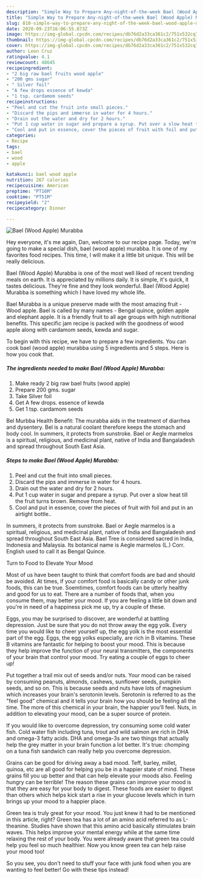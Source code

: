 ```yaml
---
description: "Simple Way to Prepare Any-night-of-the-week Bael (Wood Apple) Murabba"
title: "Simple Way to Prepare Any-night-of-the-week Bael (Wood Apple) Murabba"
slug: 810-simple-way-to-prepare-any-night-of-the-week-bael-wood-apple-murabba
date: 2020-09-23T16:06:55.873Z
image: https://img-global.cpcdn.com/recipes/db76d2a33ca361c2/751x532cq70/bael-wood-apple-murabba-recipe-main-photo.jpg
thumbnail: https://img-global.cpcdn.com/recipes/db76d2a33ca361c2/751x532cq70/bael-wood-apple-murabba-recipe-main-photo.jpg
cover: https://img-global.cpcdn.com/recipes/db76d2a33ca361c2/751x532cq70/bael-wood-apple-murabba-recipe-main-photo.jpg
author: Leon Cruz
ratingvalue: 4.1
reviewcount: 48645
recipeingredient:
- "2 big raw bael fruits wood apple"
- "200 gms sugar"
- " Silver foil"
- "A few drops essence of kewda"
- "1 tsp. cardamom seeds"
recipeinstructions:
- "Peel and cut the fruit into small pieces."
- "Discard the pips and immerse in water for 4 hours."
- "Drain out the water and dry for 2 hours."
- "Put 1 cup water in sugar and prepare a syrup. Put over a slow heat till the fruit turns brown. Remove from heat."
- "Cool and put in essence, cover the pieces of fruit with foil and put in an airtight bottle.."
categories:
- Recipe
tags:
- bael
- wood
- apple

katakunci: bael wood apple 
nutrition: 267 calories
recipecuisine: American
preptime: "PT16M"
cooktime: "PT51M"
recipeyield: "2"
recipecategory: Dinner

---
```



![Bael (Wood Apple) Murabba](https://img-global.cpcdn.com/recipes/db76d2a33ca361c2/751x532cq70/bael-wood-apple-murabba-recipe-main-photo.jpg)

Hey everyone, it's me again, Dan, welcome to our recipe page. Today, we're going to make a special dish, bael (wood apple) murabba. It is one of my favorites food recipes. This time, I will make it a little bit unique. This will be really delicious.

Bael (Wood Apple) Murabba is one of the most well liked of recent trending meals on earth. It is appreciated by millions daily. It is simple, it's quick, it tastes delicious. They're fine and they look wonderful. Bael (Wood Apple) Murabba is something which I have loved my whole life.

Bael Murabba is a unique preserve made with the most amazing fruit - Wood apple. Bael is called by many names - Bengal quince, golden apple and elephant apple. It is a friendly fruit to all age groups with high nutritional benefits. This specific jam recipe is packed with the goodness of wood apple along with cardamom seeds, kewda and sugar.


To begin with this recipe, we have to prepare a few ingredients. You can cook bael (wood apple) murabba using 5 ingredients and 5 steps. Here is how you cook that.

<!--inarticleads1-->

##### The ingredients needed to make Bael (Wood Apple) Murabba:

1. Make ready 2 big raw bael fruits (wood apple)
1. Prepare 200 gms. sugar
1. Take  Silver foil
1. Get A few drops. essence of kewda
1. Get 1 tsp. cardamom seeds


Bel Murbba Health Benefit: The murabba aids in the treatment of diarrhea and dysentery. Bel is a natural coolant therefore keeps the stomach and body cool. In summers, it protects from sunstroke. Bael or Aegle marmelos is a spiritual, religious, and medicinal plant, native of India and Bangaladesh and spread throughout South East Asia. 

<!--inarticleads2-->

##### Steps to make Bael (Wood Apple) Murabba:

1. Peel and cut the fruit into small pieces.
1. Discard the pips and immerse in water for 4 hours.
1. Drain out the water and dry for 2 hours.
1. Put 1 cup water in sugar and prepare a syrup. Put over a slow heat till the fruit turns brown. Remove from heat.
1. Cool and put in essence, cover the pieces of fruit with foil and put in an airtight bottle..


In summers, it protects from sunstroke. Bael or Aegle marmelos is a spiritual, religious, and medicinal plant, native of India and Bangaladesh and spread throughout South East Asia. Bael Tree is considered sacred in India, Indonesia and Malaysia. Its botanical name is Aegle marmelos (L.) Corr. English used to call it as Bengal Quince. 

Turn to Food to Elevate Your Mood


Most of us have been taught to think that comfort foods are bad and should be avoided. At times, if your comfort food is basically candy or other junk foods, this can be true. Soemtimes, comfort foods can be utterly healthy and good for us to eat. There are a number of foods that, when you consume them, may better your mood. If you are feeling a little bit down and you're in need of a happiness pick me up, try a couple of these.

Eggs, you may be surprised to discover, are wonderful at battling depression. Just be sure that you do not throw away the egg yolk. Every time you would like to cheer yourself up, the egg yolk is the most essential part of the egg. Eggs, the egg yolks especially, are rich in B vitamins. These B vitamins are fantastic for helping to boost your mood. This is because they help improve the function of your neural transmitters, the components of your brain that control your mood. Try eating a couple of eggs to cheer up!

Put together a trail mix out of seeds and/or nuts. Your mood can be raised by consuming peanuts, almonds, cashews, sunflower seeds, pumpkin seeds, and so on. This is because seeds and nuts have lots of magnesium which increases your brain's serotonin levels. Serotonin is referred to as the "feel good" chemical and it tells your brain how you should be feeling all the time. The more of this chemical in your brain, the happier you'll feel. Nuts, in addition to elevating your mood, can be a super source of protein.

If you would like to overcome depression, try consuming some cold water fish. Cold water fish including tuna, trout and wild salmon are rich in DHA and omega-3 fatty acids. DHA and omega-3s are two things that actually help the grey matter in your brain function a lot better. It's true: chomping on a tuna fish sandwich can really help you overcome depression. 

Grains can be good for driving away a bad mood. Teff, barley, millet, quinoa, etc are all good for helping you be in a happier state of mind. These grains fill you up better and that can help elevate your moods also. Feeling hungry can be terrible! The reason these grains can improve your mood is that they are easy for your body to digest. These foods are easier to digest than others which helps kick start a rise in your glucose levels which in turn brings up your mood to a happier place.

Green tea is truly great for your mood. You just knew it had to be mentioned in this article, right? Green tea has a lot of an amino acid referred to as L-theanine. Studies have shown that this amino acid basically stimulates brain waves. This helps improve your mental energy while at the same time relaxing the rest of your body. You were already aware that green tea could help you feel so much healthier. Now you know green tea can help raise your mood too!

So you see, you don't need to stuff your face with junk food when you are wanting to feel better! Go  with  these tips  instead!

